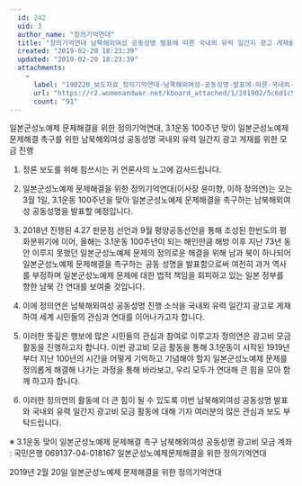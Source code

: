 ```yaml
---
  id: 242
  uid: 3
  author_name: "정의기억연대"
  title: "정의기억연대 남북해외여성 공동성명 발표에 따른 국내외 유력 일간지 광고 게재를 위한 모금 진행"
  created: "2019-02-20 18:23:39"
  updated: "2019-02-20 18:23:39"
  attachments: 
    - 
      label: "190220_보도자료_정의기억연대-남북해외여성-공동성명-발표에-따른-국내외-유력-일간지-광고-게재를-위한-모금-진행.hwp"
      url: "https://r2.womenandwar.net/kboard_attached/1/201902/5c6d1c9bc58be1546179.hwp"
      count: "91"
---
```

일본군성노예제 문제해결을 위한 정의기억연대, 
3.1운동 100주년 맞이 일본군성노예제 문제해결 촉구를 위한 
남북해외여성 공동성명 국내외 유력 일간지 광고 게재를 위한 모금 진행

1. 정론 보도를 위해 힘쓰시는 귀 언론사의 노고에 감사드립니다.

2. 일본군성노예제 문제해결을 위한 정의기억연대(이사장 윤미향, 이하 정의연)는 오는 3월 1일, 3.1운동 100주년을 맞아 일본군성노예제 문제해결을 촉구하는 남북해외여성 공동성명을 발표할 예정입니다. 

3. 2018년 진행된 4.27 판문점 선언과 9월 평양공동선언을 통해 조성된 한반도의 평화분위기에 이어, 올해는 3.1운동 100주년이 되는 해인만큼 해방 이후 지난 73년 동안 이루지 못했던 일본군성노예제 문제의 정의로운 해결을 위해 남과 북이 하나되어 일본군성노예제 문제해결을 촉구하는 공동 성명을 발표함으로써 여전히 과거 역사를 부정하며 일본군성노예제 문제에 대한 법적 책임을 회피하고 있는 일본 정부를 향한 남북 간 연대를 보여줄 것입니다. 

3. 이에 정의연은 남북해외여성 공동성명 진행 소식을 국내외 유력 일간지 광고로 게재하여 세계 시민들의 관심과 연대를 이어나가고자 합니다. 

4. 이러한 뜻깊은 행보에 많은 시민들의 관심과 참여로 이루고자 정의연은 광고비 모금 활동을 진행하고자 합니다. 이번 광고비 모금 활동을 통해 3.1운동이 시작된 1919년부터 지난 100년의 시간을 어떻게 기억하고 기념해야 할지 일본군성노예제 문제를 정의롭게 해결해 나가는 과정을 통해 바라보고, 우리 모두가 연대해 큰 힘을 모아 함께 하고자 합니다. 

5. 이러한 정의연의 활동에 더 큰 힘이 될 수 있도록 이번 남북해외여성 공동성명 발표와 국내외 유력 일간지 광고비 모금 활동에 대해 기자 여러분의 많은 관심과 보도 부탁드립니다. 

※ 3.1운동 맞이 일본군성노예제 문제해결 촉구 남북해외여성 공동성명 광고비 모금 계좌 
 : 국민은행 069137-04-018167 일본군성노예제문제해결을 위한 정의기억연대


2019년 2월 20일 
일본군성노예제 문제해결을 위한 정의기억연대